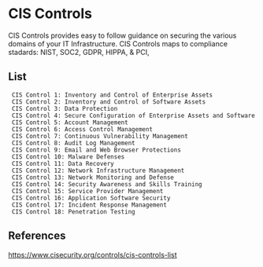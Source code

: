 CIS Controls
=====

CIS Controls provides easy to follow guidance on securing the various domains of your IT 
Infrastructure. CIS Controls maps to compliance stadards: NIST, SOC2, GDPR, HIPPA, & PCI,

List
-----

     CIS Control 1: Inventory and Control of Enterprise Assets
     CIS Control 2: Inventory and Control of Software Assets
     CIS Control 3: Data Protection
     CIS Control 4: Secure Configuration of Enterprise Assets and Software
     CIS Control 5: Account Management
     CIS Control 6: Access Control Management
     CIS Control 7: Continuous Vulnerability Management
     CIS Control 8: Audit Log Management
     CIS Control 9: Email and Web Browser Protections
     CIS Control 10: Malware Defenses
     CIS Control 11: Data Recovery
     CIS Control 12: Network Infrastructure Management
     CIS Control 13: Network Monitoring and Defense
     CIS Control 14: Security Awareness and Skills Training
     CIS Control 15: Service Provider Management
     CIS Control 16: Application Software Security
     CIS Control 17: Incident Response Management
     CIS Control 18: Penetration Testing


References
----------

https://www.cisecurity.org/controls/cis-controls-list
